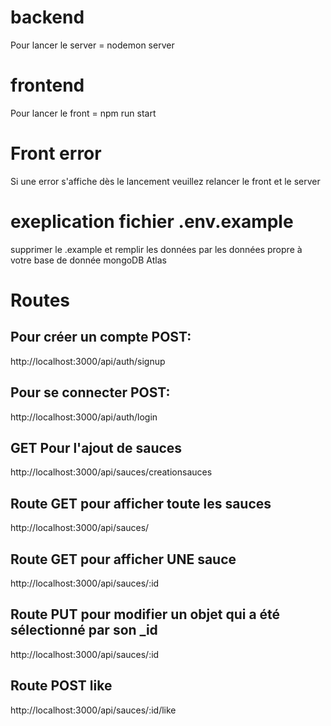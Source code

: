 # backend
Pour lancer le server = nodemon server
# frontend
Pour lancer le front = npm run start

# Front error
Si une error s'affiche dès le lancement veuillez relancer le front et le server

# exeplication fichier .env.example
supprimer le .example
et remplir les données par les données propre à votre base de donnée mongoDB Atlas

# Routes
## Pour créer un compte POST: 
http://localhost:3000/api/auth/signup

## Pour se connecter POST: 
http://localhost:3000/api/auth/login

## GET Pour l'ajout de sauces
http://localhost:3000/api/sauces/creationsauces

## Route GET pour afficher toute les sauces
http://localhost:3000/api/sauces/


## Route GET pour afficher UNE sauce
http://localhost:3000/api/sauces/:id

## Route PUT pour modifier un objet qui a été sélectionné par son _id
http://localhost:3000/api/sauces/:id


## Route POST like
http://localhost:3000/api/sauces/:id/like
